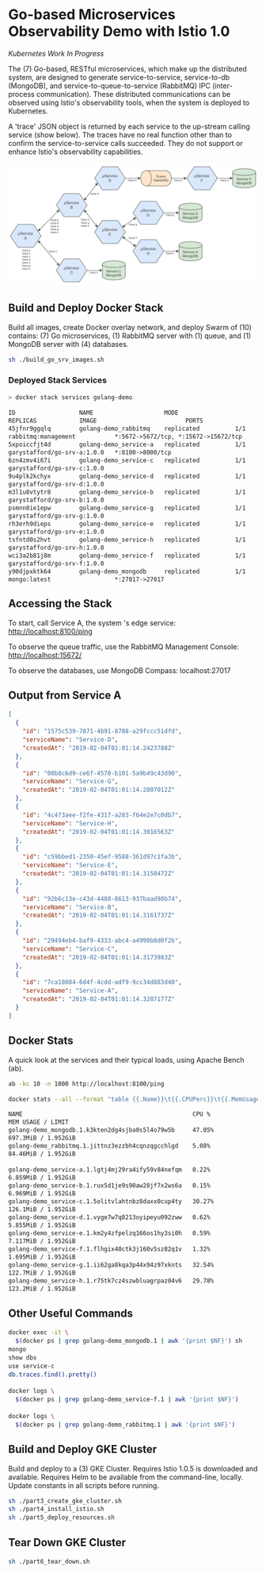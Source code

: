 # Go-based Microservices Observability Demo with Istio 1.0

_Kubernetes Work In Progress_

The (7) Go-based, RESTful microservices, which make up the distributed system, are designed to generate service-to-service, service-to-db (MongoDB), and service-to-queue-to-service (RabbitMQ) IPC (inter-process communication). These distributed communications can be observed using Istio's observability tools, when the system is deployed to Kubernetes.

A 'trace' JSON object is returned by each service to the up-stream calling service (show below). The traces have no real function other than to confirm the service-to-service calls succeeded. They do not support or enhance Istio's observability capabilities.

![Architecture Diagram](architecture_diagram_v2.png)

## Build and Deploy Docker Stack

Build all images, create Docker overlay network, and deploy Swarm of (10) contains: (7) Go microservices, (1) RabbitMQ server with (1) queue, and (1) MongoDB server with (4) databases.

```bash
sh ./build_go_srv_images.sh
```

### Deployed Stack Services

```bash
> docker stack services golang-demo
```

```text
ID                  NAME                    MODE                REPLICAS            IMAGE                         PORTS
45jfnr9ggqlq        golang-demo_rabbitmq    replicated          1/1                 rabbitmq:management           *:5672->5672/tcp, *:15672->15672/tcp
5xpoiccfjt4d        golang-demo_service-a   replicated          1/1                 garystafford/go-srv-a:1.0.0   *:8100->8000/tcp
6zn4zmv4i67i        golang-demo_service-c   replicated          1/1                 garystafford/go-srv-c:1.0.0
9u4plk2kchyx        golang-demo_service-d   replicated          1/1                 garystafford/go-srv-d:1.0.0
m3l1u8vtytr8        golang-demo_service-b   replicated          1/1                 garystafford/go-srv-b:1.0.0
psmnn8ie1epw        golang-demo_service-g   replicated          1/1                 garystafford/go-srv-g:1.0.0
rh3erh9dieps        golang-demo_service-e   replicated          1/1                 garystafford/go-srv-e:1.0.0
tsfntd0s2hvt        golang-demo_service-h   replicated          1/1                 garystafford/go-srv-h:1.0.0
wci3a2b81j8m        golang-demo_service-f   replicated          1/1                 garystafford/go-srv-f:1.0.0
y90djpxktk64        golang-demo_mongodb     replicated          1/1                 mongo:latest                  *:27017->27017
```

## Accessing the Stack

To start, call Service A, the system
's edge service: <http://localhost:8100/ping>

To observe the queue traffic, use the RabbitMQ Management Console: <http://localhost:15672/>

To observe the databases, use MongoDB Compass: localhost:27017

## Output from Service A

```json
[
  {
    "id": "1575c539-7871-4b91-8788-a29fccc51dfd",
    "serviceName": "Service-D",
    "createdAt": "2019-02-04T01:01:14.2423788Z"
  },
  {
    "id": "00b8c6d9-ce6f-4570-b101-5a9b49c43d90",
    "serviceName": "Service-G",
    "createdAt": "2019-02-04T01:01:14.2807012Z"
  },
  {
    "id": "4c473aee-f2fe-4317-a283-f64e2e7c0db7",
    "serviceName": "Service-H",
    "createdAt": "2019-02-04T01:01:14.3016563Z"
  },
  {
    "id": "c59bbed1-2350-45ef-9588-361d97c1fa3b",
    "serviceName": "Service-E",
    "createdAt": "2019-02-04T01:01:14.3150472Z"
  },
  {
    "id": "92b6c13e-c43d-4488-8613-937baad90b74",
    "serviceName": "Service-B",
    "createdAt": "2019-02-04T01:01:14.3161737Z"
  },
  {
    "id": "29494eb4-baf9-4333-abc4-a4990b8d0f2b",
    "serviceName": "Service-C",
    "createdAt": "2019-02-04T01:01:14.3173983Z"
  },
  {
    "id": "7ca10884-6d4f-4cdd-adf9-9cc34d883d40",
    "serviceName": "Service-A",
    "createdAt": "2019-02-04T01:01:14.3287177Z"
  }
]
```

## Docker Stats

A quick look at the services and their typical loads, using Apache Bench (ab).

```bash
ab -kc 10 -n 1000 http://localhost:8100/ping
```

```bash
docker stats --all --format "table {{.Name}}\t{{.CPUPerc}}\t{{.MemUsage}}"
```

```text
NAME                                                CPU %               MEM USAGE / LIMIT
golang-demo_mongodb.1.k3kten2dg4sjba0s5l4o79w5b     47.05%              697.3MiB / 1.952GiB
golang-demo_rabbitmq.1.jittnz3ezzbh4cqnzqgcchlgd    5.08%               84.46MiB / 1.952GiB

golang-demo_service-a.1.lgtj4mj29ra4ify59v84nefqm   0.22%               6.859MiB / 1.952GiB
golang-demo_service-b.1.rux5d1je9s90aw28jf7x2ws6a   0.15%               6.969MiB / 1.952GiB
golang-demo_service-c.1.5olitvlahtnbz8daxx0cup4ty   30.27%              126.1MiB / 1.952GiB
golang-demo_service-d.1.vyge7w7q8213oyipeyu092zww   0.62%               5.855MiB / 1.952GiB
golang-demo_service-e.1.km2y4zfpelzq166os1hy3si0h   0.59%               7.117MiB / 1.952GiB
golang-demo_service-f.1.flhgix40ctk3j160v5sz82q1v   1.32%               1.695MiB / 1.952GiB
golang-demo_service-g.1.ii62ga8kqa3p44x94z97xknts   32.54%              122.7MiB / 1.952GiB
golang-demo_service-h.1.r75tk7cz4szwbluagrpaz04v6   29.78%              123.2MiB / 1.952GiB
```

## Other Useful Commands

```bash
docker exec -it \
  $(docker ps | grep golang-demo_mongodb.1 | awk '{print $NF}') sh
mongo
show dbs
use service-c
db.traces.find().pretty()

docker logs \
  $(docker ps | grep golang-demo_service-f.1 | awk '{print $NF}')

docker logs \
  $(docker ps | grep golang-demo_rabbitmq.1 | awk '{print $NF}')
```

## Build and Deploy GKE Cluster

Build and deploy to a (3) GKE Cluster. Requires Istio 1.0.5 is downloaded and available. Requires Helm to be available from the command-line, locally. Update constants in all scripts before running.

```bash
sh ./part3_create_gke_cluster.sh
sh ./part4_install_istio.sh
sh ./part5_deploy_resources.sh
```

## Tear Down GKE Cluster

```bash
sh ./part6_tear_down.sh
```
